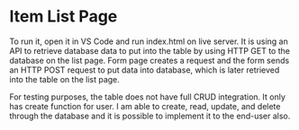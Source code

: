# Item List Page 
 To run it, open it in VS Code and run index.html on live server. It is using an API to retrieve database data to put into the table by using HTTP GET to the database on the list page. Form page creates a request and the form sends an HTTP POST request to put data into database, which is later retrieved into the table on the list page.

For testing purposes, the table does not have full CRUD integration. It only has create function for user. I am able to create, read, update, and delete through the database and it is possible to implement it to the end-user also.

